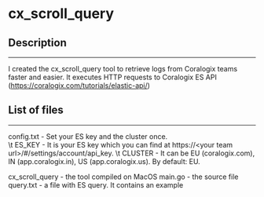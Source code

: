 # cx_scroll_query
 
## Description
---
I created the cx_scroll_query tool to retrieve logs from Coralogix teams faster and easier. It executes HTTP requests to Coralogix ES API (https://coralogix.com/tutorials/elastic-api/)


## List of files
---
 config.txt - Set your ES key and the cluster once.<br />
    \t ES_KEY - It is your ES key which you can find at https://\<your team url\>/#/settings/account/api_key. 
    \t CLUSTER - It can be EU (coralogix.com), IN (app.coralogix.in), US (app.coralogix.us). By default: EU.
 
 cx_scroll_query - the tool compiled on MacOS
 main.go - the source file
 query.txt - a file with ES query. It contains an example
